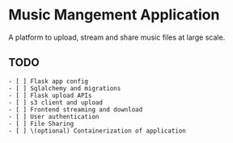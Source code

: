 # Music Mangement Application

A platform to upload, stream and share music files at large scale.

## TODO

    - [ ] Flask app config
    - [ ] Sqlalchemy and migrations
    - [ ] Flask upload APIs
    - [ ] s3 client and upload
    - [ ] Frontend streaming and download
    - [ ] User authentication
    - [ ] File Sharing
    - [ ] \(optional) Containerization of application
